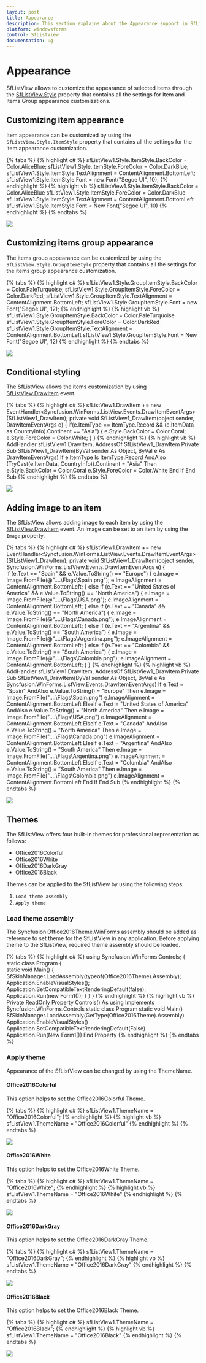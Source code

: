 ```yaml
---
layout: post
title: Appearance
description: This section explains about the Appearance support in SfListView.
platform: windowsforms
control: SfListView
documentation: ug
---
```


# Appearance
SfListView allows to customize the appearance of selected items through the [SfListView.Style](https://help.syncfusion.com/cr/windowsforms/Syncfusion.WinForms.ListView.SfListView.html#Syncfusion_WinForms_ListView_SfListView_Style) property that contains all the settings for Item and Items Group appearance customizations.

## Customizing item appearance
Item appearance can be customized by using the `SfListView.Style.ItemStyle` property that contains all the settings for the item appearance customization.

{% tabs %}
{% highlight c# %}
sfListView1.Style.ItemStyle.BackColor = Color.AliceBlue;
sfListView1.Style.ItemStyle.ForeColor = Color.DarkBlue;
sfListView1.Style.ItemStyle.TextAlignment = ContentAlignment.BottomLeft;
sfListView1.Style.ItemStyle.Font = new Font("Segoe UI", 10);
{% endhighlight %}
{% highlight vb %}
sfListView1.Style.ItemStyle.BackColor = Color.AliceBlue
sfListView1.Style.ItemStyle.ForeColor = Color.DarkBlue
sfListView1.Style.ItemStyle.TextAlignment = ContentAlignment.BottomLeft
sfListView1.Style.ItemStyle.Font = New Font("Segoe UI", 10)
{% endhighlight %}
{% endtabs %}
         
![](Appearance_images/Appearance_img1.png)        
                             
## Customizing items group appearance
The items group appearance can be customized by using the `SfListView.Style.GroupItemStyle` property that contains all the settings for the items group appearance customization.

{% tabs %}
{% highlight c# %}
sfListView1.Style.GroupItemStyle.BackColor = Color.PaleTurquoise;
sfListView1.Style.GroupItemStyle.ForeColor = Color.DarkRed;
sfListView1.Style.GroupItemStyle.TextAlignment = ContentAlignment.BottomLeft;
sfListView1.Style.GroupItemStyle.Font = new Font("Segoe UI", 12);
{% endhighlight %}
{% highlight vb %}
sfListView1.Style.GroupItemStyle.BackColor = Color.PaleTurquoise
sfListView1.Style.GroupItemStyle.ForeColor = Color.DarkRed
sfListView1.Style.GroupItemStyle.TextAlignment = ContentAlignment.BottomLeft
sfListView1.Style.GroupItemStyle.Font = New Font("Segoe UI", 12)
{% endhighlight %}
{% endtabs %}

![](Appearance_images/Appearance_img2.png)

## Conditional styling
The SfListView allows the items customization by using [SfListView.DrawItem](https://help.syncfusion.com/cr/windowsforms/Syncfusion.WinForms.ListView.SfListView.html#Syncfusion_WinForms_ListView_SfListView_DrawItem) event.

{% tabs %}
{% highlight c# %}
sfListView1.DrawItem += new EventHandler<Syncfusion.WinForms.ListView.Events.DrawItemEventArgs>(SfListView1_DrawItem);
private void SfListView1_DrawItem(object sender, DrawItemEventArgs e)
{
  if(e.ItemType == ItemType.Record && (e.ItemData as CountryInfo).Continent == "Asia")
  {
      e.Style.BackColor = Color.Coral;
      e.Style.ForeColor = Color.White;
  }
}
{% endhighlight %}
{% highlight vb %}
AddHandler sfListView1.DrawItem, AddressOf SfListView1_DrawItem
Private Sub SfListView1_DrawItem(ByVal sender As Object, ByVal e As DrawItemEventArgs)
  If e.ItemType Is ItemType.Record AndAlso (TryCast(e.ItemData, CountryInfo)).Continent = "Asia" Then
	  e.Style.BackColor = Color.Coral
	  e.Style.ForeColor = Color.White
  End If
End Sub
{% endhighlight %}
{% endtabs %}

![](Appearance_images/Appearance_img3.png)

## Adding image to an item
The SfListView allows adding image to each item by using the [SfListView.DrawItem](https://help.syncfusion.com/cr/windowsforms/Syncfusion.WinForms.ListView.SfListView.html#Syncfusion_WinForms_ListView_SfListView_DrawItem) event. An image can be set to an item by using the `Image` property.

{% tabs %}
{% highlight c# %}
sfListView1.DrawItem += new EventHandler<Syncfusion.WinForms.ListView.Events.DrawItemEventArgs>(SfListView1_DrawItem);
private void SfListView1_DrawItem(object sender, Syncfusion.WinForms.ListView.Events.DrawItemEventArgs e)
{            
    if (e.Text == "Spain" && e.Value.ToString() == "Europe")
   {
       e.Image = Image.FromFile(@"..\..\Flags\Spain.png");
       e.ImageAlignment = ContentAlignment.BottomLeft;
   }
   else if (e.Text == "United States of America" && e.Value.ToString() == "North America")
   {
       e.Image = Image.FromFile(@"..\..\Flags\USA.png");
       e.ImageAlignment = ContentAlignment.BottomLeft;
   }
   else if (e.Text == "Canada" && e.Value.ToString() == "North America")
   {
       e.Image = Image.FromFile(@"..\..\Flags\Canada.png");
       e.ImageAlignment = ContentAlignment.BottomLeft;
   }
   else if (e.Text == "Argentina" && e.Value.ToString() == "South America")
   {
       e.Image = Image.FromFile(@"..\..\Flags\Argentina.png");
       e.ImageAlignment = ContentAlignment.BottomLeft;
   }
   else if (e.Text == "Colombia" && e.Value.ToString() == "South America")
   {
       e.Image = Image.FromFile(@"..\..\Flags\Colombia.png");
       e.ImageAlignment = ContentAlignment.BottomLeft;
   }
}
{% endhighlight %}
{% highlight vb %}
AddHandler sfListView1.DrawItem, AddressOf SfListView1_DrawItem
Private Sub SfListView1_DrawItem(ByVal sender As Object, ByVal e As Syncfusion.WinForms.ListView.Events.DrawItemEventArgs)
   If e.Text = "Spain" AndAlso e.Value.ToString() = "Europe" Then
	   e.Image = Image.FromFile("..\..\Flags\Spain.png")
	   e.ImageAlignment = ContentAlignment.BottomLeft
   ElseIf e.Text = "United States of America" AndAlso e.Value.ToString() = "North America" Then
	   e.Image = Image.FromFile("..\..\Flags\USA.png")
	   e.ImageAlignment = ContentAlignment.BottomLeft
   ElseIf e.Text = "Canada" AndAlso e.Value.ToString() = "North America" Then
	   e.Image = Image.FromFile("..\..\Flags\Canada.png")
	   e.ImageAlignment = ContentAlignment.BottomLeft
   ElseIf e.Text = "Argentina" AndAlso e.Value.ToString() = "South America" Then
	   e.Image = Image.FromFile("..\..\Flags\Argentina.png")
	   e.ImageAlignment = ContentAlignment.BottomLeft
   ElseIf e.Text = "Colombia" AndAlso e.Value.ToString() = "South America" Then
	   e.Image = Image.FromFile("..\..\Flags\Colombia.png")
	   e.ImageAlignment = ContentAlignment.BottomLeft
   End If
End Sub
{% endhighlight %}
{% endtabs %}

![](Appearance_images/Appearance_img4.png)

## Themes

The SfListView offers four built-in themes for professional representation as follows:
* Office2016Colorful
* Office2016White
* Office2016DarkGray
* Office2016Black

Themes can be applied to the SfListView by using the following steps:

1. `Load theme assembly`
2. `Apply theme`

### Load theme assembly
The Syncfusion.Office2016Theme.WinForms assembly should be added as reference to set theme for the SfListView in any application.
Before applying theme to the SfListView, required theme assembly should be loaded.

{% tabs %}
{% highlight c# %}
using Syncfusion.WinForms.Controls;
{
    static class Program
    {                
        static void Main()
        {
            SfSkinManager.LoadAssembly(typeof(Office2016Theme).Assembly);
            Application.EnableVisualStyles();
            Application.SetCompatibleTextRenderingDefault(false);
            Application.Run(new Form1());
        }
    }
}
{% endhighlight %}
{% highlight vb %}
Private ReadOnly Property Controls() As using Implements Syncfusion.WinForms.Controls
	static class Program
		static void Main()
			SfSkinManager.LoadAssembly(GetType(Office2016Theme).Assembly)
			Application.EnableVisualStyles()
			Application.SetCompatibleTextRenderingDefault(False)
			Application.Run(New Form1())
End Property
{% endhighlight %}
{% endtabs %}

### Apply theme
Appearance of the SfListView can be changed by using the ThemeName.

#### Office2016Colorful
This option helps to set the Office2016Colorful Theme.

{% tabs %}
{% highlight c# %}
sfListView1.ThemeName = "Office2016Colorful";
{% endhighlight %}
{% highlight vb %}
sfListView1.ThemeName = "Office2016Colorful"
{% endhighlight %}
{% endtabs %}

![](Appearance_images/Appearance_img5.png)

#### Office2016White
This option helps to set the Office2016White Theme.

{% tabs %}
{% highlight c# %}
sfListView1.ThemeName = "Office2016White";
{% endhighlight %}
{% highlight vb %}
sfListView1.ThemeName = "Office2016White"
{% endhighlight %}
{% endtabs %}

![](Appearance_images/Appearance_img6.png)
 
#### Office2016DarkGray
This option helps to set the Office2016DarkGray Theme.

{% tabs %}
{% highlight c# %}
sfListView1.ThemeName = "Office2016DarkGray";
{% endhighlight %}
{% highlight vb %}
sfListView1.ThemeName = "Office2016DarkGray"
{% endhighlight %}
{% endtabs %}

![](Appearance_images/Appearance_img7.png)

#### Office2016Black
This option helps to set the Office2016Black Theme.

{% tabs %}
{% highlight c# %}
sfListView1.ThemeName = "Office2016Black";
{% endhighlight %}
{% highlight vb %}
sfListView1.ThemeName = "Office2016Black"
{% endhighlight %}
{% endtabs %}

![](Appearance_images/Appearance_img8.png)
